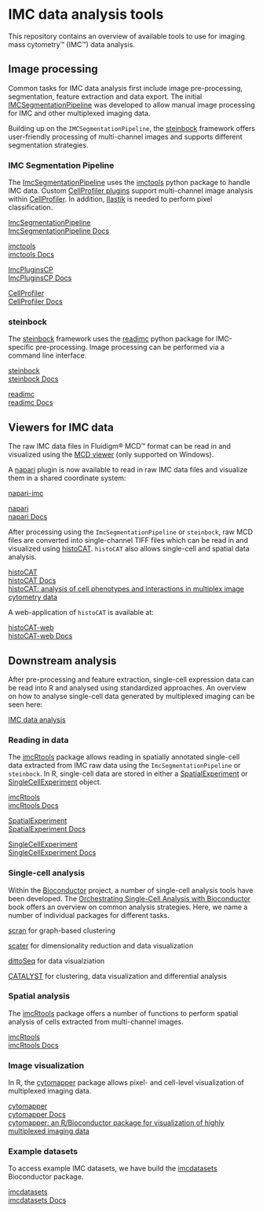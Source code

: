 # IMC data analysis tools

This repository contains an overview of available tools to use for imaging mass cytometry&trade; (IMC&trade;) data analysis.

## Image processing

Common tasks for IMC data analysis first include image pre-processing, segmentation, feature extraction and data export.
The initial [IMCSegmentationPipeline](https://github.com/BodenmillerGroup/ImcSegmentationPipeline) was developed to allow
manual image processing for IMC and other multiplexed imaging data.

Building up on the `IMCSegmentationPipeline`, the [steinbock](https://github.com/BodenmillerGroup/steinbock) framework offers user-friendly processing of multi-channel images and supports different segmentation strategies.

### IMC Segmentation Pipeline

The [ImcSegmentationPipeline](https://github.com/BodenmillerGroup/ImcSegmentationPipeline) uses the [imctools](https://github.com/BodenmillerGroup/imctools) python package to handle IMC data. Custom [CellProfiler plugins](https://github.com/BodenmillerGroup/ImcPluginsCP) support multi-channel image analysis within [CellProfiler](https://cellprofiler.org/). 
In addition, [Ilastik](https://www.ilastik.org/) is needed to perform pixel classification. 

[ImcSegmentationPipeline](https://github.com/BodenmillerGroup/ImcSegmentationPipeline)  
[ImcSegmentationPipeline Docs](https://github.com/BodenmillerGroup/ImcSegmentationPipeline/blob/main/scripts/imc_preprocessing.ipynb) 

[imctools](https://github.com/BodenmillerGroup/imctools)  
[imctools Docs](https://bodenmillergroup.github.io/imctools/)

[ImcPluginsCP](https://github.com/BodenmillerGroup/ImcPluginsCP)    
[ImcPluginsCP Docs](https://github.com/BodenmillerGroup/ImcPluginsCP/blob/master/README.rst) 

[CellProfiler](https://cellprofiler.org/)  
[CellProfiler Docs](https://cellprofiler-manual.s3.amazonaws.com/CellProfiler-4.0.7/index.html)

### steinbock

The [steinbock](https://github.com/BodenmillerGroup/steinbock) framework uses the [readimc](https://github.com/BodenmillerGroup/readimc) python package for IMC-specific pre-processing. Image processing can be performed via a command line interface.

[steinbock](https://github.com/BodenmillerGroup/steinbock)  
[steinbock Docs](https://bodenmillergroup.github.io/steinbock/latest/)

[readimc](https://github.com/BodenmillerGroup/readimc)  
[readimc Docs](https://bodenmillergroup.github.io/readimc/)
 
## Viewers for IMC data

The raw IMC data files in Fluidigm&reg; MCD&trade; format can be read in and visualized using the [MCD viewer](https://www.fluidigm.com/software) (only supported on Windows).

A [napari](https://napari.org/) plugin is now available to read in raw IMC data files and visualize them in a shared coordinate system:

[napari-imc](https://github.com/BodenmillerGroup/napari-imc)

[napari](https://napari.org/)  
[napari Docs](https://napari.org/tutorials/index.html)

After processing using the `ImcSegmentationPipeline` or `steinbock`, raw MCD files are converted into single-channel TIFF files which can be read in and visualized using [histoCAT](https://github.com/BodenmillerGroup/histoCAT). `histoCAT` also allows single-cell and spatial data analysis.

[histoCAT](https://github.com/BodenmillerGroup/histoCAT)  
[histoCAT Docs](https://bodenmillergroup.github.io/histoCAT/)  
[histoCAT: analysis of cell phenotypes and interactions in multiplex image cytometry data](https://www.nature.com/articles/nmeth.4391.pdf?origin=ppub)

A web-application of `histoCAT` is available at:

[histoCAT-web](https://github.com/BodenmillerGroup/histocat-web)  
[histoCAT-web Docs](https://bodenmillergroup.github.io/histocat-web/)

## Downstream analysis

After pre-processing and feature extraction, single-cell expression data can be read into R and analysed using standardized approaches.
An overview on how to analyse single-cell data generated by multiplexed imaging can be seen here:

[IMC data analysis](https://bodenmillergroup.github.io/IMCDataAnalysis/)

### Reading in data

The [imcRtools](https://github.com/BodenmillerGroup/imcRtools) package allows reading in spatially annotated single-cell data extracted from IMC raw data using the `ImcSegmentationPipeline` or `steinbock`. In R, single-cell data are stored in either a [SpatialExperiment](https://bioconductor.org/packages/release/bioc/html/SpatialExperiment.html) or [SingleCellExperiment](https://bioconductor.org/packages/release/bioc/html/SingleCellExperiment.html) object.

[imcRtools](https://github.com/BodenmillerGroup/imcRtools)  
[imcRtools Docs](https://bodenmillergroup.github.io/imcRtools/)

[SpatialExperiment](https://bioconductor.org/packages/release/bioc/html/SpatialExperiment.html)  
[SpatialExperiment Docs](https://bioconductor.org/packages/release/bioc/vignettes/SpatialExperiment/inst/doc/SpatialExperiment.html)

[SingleCellExperiment](https://bioconductor.org/packages/release/bioc/html/SingleCellExperiment.html)  
[SingleCellExperiment Docs](https://bioconductor.org/packages/release/bioc/vignettes/SingleCellExperiment/inst/doc/intro.html)

### Single-cell analysis

Within the [Bioconductor](https://www.bioconductor.org/) project, a number of single-cell analysis tools have been developed. 
The [Orchestrating Single-Cell Analysis with Bioconductor](https://bioconductor.org/books/release/OSCA/) book offers an overview on common analysis strategies. Here, we name a number of individual packages for different tasks.

[scran](https://bioconductor.org/packages/release/bioc/html/scran.html) for graph-based clustering

[scater](https://bioconductor.org/packages/release/bioc/html/scater.html) for dimensionality reduction and data visualization

[dittoSeq](https://bioconductor.org/packages/release/bioc/html/dittoSeq.html) for data visualziation

[CATALYST](https://bioconductor.org/packages/release/bioc/html/CATALYST.html) for clustering, data visualization and differential analysis

### Spatial analysis

The [imcRtools](https://github.com/BodenmillerGroup/imcRtools) package offers a number of functions to perform spatial analysis of cells extracted from multi-channel images.

[imcRtools](https://github.com/BodenmillerGroup/imcRtools)  
[imcRtools Docs](https://bodenmillergroup.github.io/imcRtools/)

### Image visualization

In R, the [cytomapper](https://www.bioconductor.org/packages/release/bioc/html/cytomapper.html) package allows pixel- and cell-level visualization of multiplexed imaging data.

[cytomapper](https://www.bioconductor.org/packages/release/bioc/html/cytomapper.html)  
[cytomapper Docs](https://bodenmillergroup.github.io/cytomapper/)  
[cytomapper: an R/Bioconductor package for visualization of highly multiplexed imaging data](https://academic.oup.com/bioinformatics/advance-article/doi/10.1093/bioinformatics/btaa1061/6050702)

### Example datasets 

To access example IMC datasets, we have build the [imcdatasets](https://www.bioconductor.org/packages/devel/data/experiment/html/imcdatasets.html) Bioconductor package.

[imcdatasets](https://www.bioconductor.org/packages/devel/data/experiment/html/imcdatasets.html)   
[imcdatasets Docs](https://bodenmillergroup.github.io/imcdatasets/)   
